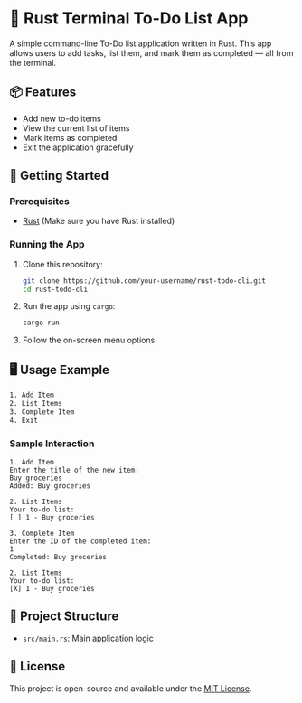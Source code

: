 # 📝 Rust Terminal To-Do List App

A simple command-line To-Do list application written in Rust. This app allows users to add tasks, list them, and mark them as completed — all from the terminal.

## 📦 Features

- Add new to-do items
- View the current list of items
- Mark items as completed
- Exit the application gracefully

## 🚀 Getting Started

### Prerequisites

- [Rust](https://www.rust-lang.org/tools/install) (Make sure you have Rust installed)

### Running the App

1. Clone this repository:

   ```bash
   git clone https://github.com/your-username/rust-todo-cli.git
   cd rust-todo-cli
    ```

2. Run the app using `cargo`:

   ```bash
   cargo run
   ```

3. Follow the on-screen menu options.

## 🖥️ Usage Example

```bash
1. Add Item
2. List Items
3. Complete Item
4. Exit
```

### Sample Interaction

```
1. Add Item
Enter the title of the new item:
Buy groceries
Added: Buy groceries

2. List Items
Your to-do list:
[ ] 1 - Buy groceries

3. Complete Item
Enter the ID of the completed item:
1
Completed: Buy groceries

2. List Items
Your to-do list:
[X] 1 - Buy groceries
```

## 📂 Project Structure

* `src/main.rs`: Main application logic

## 📄 License

This project is open-source and available under the [MIT License](LICENSE).
